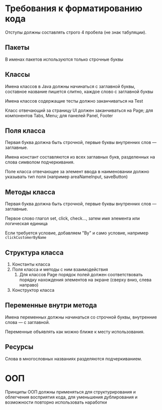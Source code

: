 # Требования к форматированию кода
Отступы должны составлять строго 4 пробела (не знак табуляции).

## Пакеты
В именах пакетов используются только строчные буквы

## Классы
Имена классов в Java должны начинаться с заглавной буквы, составное название пишется слитно, каждое слово с заглавной буквы

Имена классов содержащие тесты должно заканчиваться на Test

Класс отвечающий за страницу UI должен заканчиваться на Page; для компонентов Tabs, Menu; для панелей Panel, Footer

## Поля класса
Первая буква должна быть строчной, первые буквы внутренних слов — заглавные.

Имена констант составляются из всех заглавных букв, разделенных на слова символом подчеркивания.

Поле класса отвечающее за элемент ввода в наименовании должно указывать тип поля (например areaNameInput, saveButton)

## Методы класса
Первая буква должна быть строчной, первые буквы внутренних слов — заглавные.

Первое слово глагол set, click, check..., затем имя элемента или логическая единица

Если требуется условие, добавляем "By" и само условие, например `clickCustomerByName`

## Структура класса
1. Константы класса
2. Поля класса и методы с ним взаимодействия
   1. Для классов Page порядок полей должен соответствовать порядку нахождения элементов на экране (сверху вниз, cлева направо) 
3. Конструктор класса

## Переменные внутри метода
Имена переменных должны начинаться со строчной буквы, внутренние слова — с заглавной.

Переменные объявлять как можно ближе к месту использования. 

## Ресурсы
Слова в многословных названиях разделяются подчеркиванием.

# ООП
Принципы ООП должны применяться для структурирования и облегчения восприятия кода,
для уменьшения дублирования и возможности повторно использовать наработки






